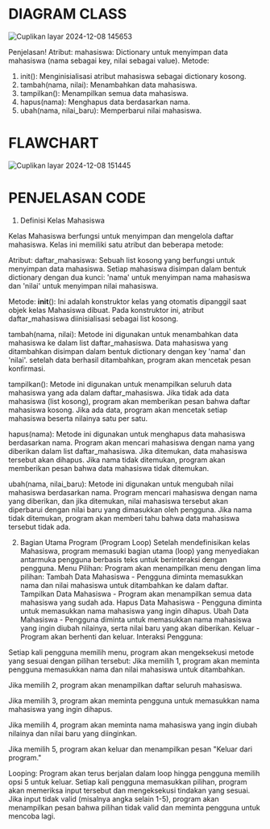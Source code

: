 # DIAGRAM CLASS

![Cuplikan layar 2024-12-08 145653](https://github.com/user-attachments/assets/6655e94e-3c85-4c7e-89b3-85468f31a6e3)

Penjelasan! Atribut: mahasiswa: Dictionary untuk menyimpan data mahasiswa (nama sebagai key, nilai sebagai value). Metode:

1. init(): Menginisialisasi atribut mahasiswa sebagai dictionary kosong.
2. tambah(nama, nilai): Menambahkan data mahasiswa.
3. tampilkan(): Menampilkan semua data mahasiswa.
4.  hapus(nama): Menghapus data berdasarkan nama.
5. ubah(nama, nilai_baru): Memperbarui nilai mahasiswa.


# FLAWCHART

![Cuplikan layar 2024-12-08 151445](https://github.com/user-attachments/assets/e66b87b5-3089-4d04-82b9-82cef9dc70be)



# PENJELASAN CODE

1. Definisi Kelas Mahasiswa

  Kelas Mahasiswa berfungsi untuk menyimpan dan mengelola daftar mahasiswa. Kelas ini memiliki satu atribut dan beberapa metode:

Atribut:
  daftar_mahasiswa: Sebuah list kosong yang berfungsi untuk menyimpan data mahasiswa. Setiap mahasiswa disimpan dalam bentuk dictionary dengan dua kunci: 'nama' untuk menyimpan nama mahasiswa dan 'nilai' untuk menyimpan nilai mahasiswa.

Metode:
__init__(): Ini adalah konstruktor kelas yang otomatis dipanggil saat objek kelas Mahasiswa dibuat. 
Pada konstruktor ini, atribut daftar_mahasiswa diinisialisasi sebagai list kosong.

tambah(nama, nilai): Metode ini digunakan untuk menambahkan data mahasiswa ke dalam list daftar_mahasiswa. Data mahasiswa 
yang ditambahkan disimpan dalam bentuk dictionary dengan key 'nama' dan 'nilai'. setelah data berhasil ditambahkan, program akan mencetak pesan konfirmasi.

tampilkan(): Metode ini digunakan untuk menampilkan seluruh data mahasiswa yang ada dalam daftar_mahasiswa. Jika 
tidak ada data mahasiswa (list kosong), program akan memberikan pesan bahwa daftar mahasiswa kosong. Jika ada data, program akan mencetak setiap mahasiswa beserta nilainya satu per satu.

hapus(nama): Metode ini digunakan untuk menghapus data mahasiswa berdasarkan nama. Program akan mencari mahasiswa dengan nama yang diberikan dalam list daftar_mahasiswa. Jika ditemukan, data mahasiswa tersebut akan dihapus. Jika nama tidak ditemukan, program akan memberikan pesan bahwa data mahasiswa tidak ditemukan.

ubah(nama, nilai_baru): Metode ini digunakan untuk mengubah nilai mahasiswa berdasarkan nama. Program 
mencari mahasiswa dengan nama yang diberikan, dan jika ditemukan, nilai mahasiswa tersebut akan diperbarui 
dengan nilai baru yang dimasukkan oleh pengguna. Jika nama tidak ditemukan, program akan memberi tahu bahwa data mahasiswa tersebut tidak ada.

2. Bagian Utama Program (Program Loop)
Setelah mendefinisikan kelas Mahasiswa, program memasuki bagian utama (loop) yang menyediakan antarmuka pengguna berbasis teks untuk berinteraksi dengan pengguna.
Menu Pilihan: Program akan menampilkan menu dengan lima pilihan:
Tambah Data Mahasiswa - Pengguna diminta memasukkan nama dan nilai mahasiswa untuk ditambahkan ke dalam daftar.
Tampilkan Data Mahasiswa - Program akan menampilkan semua data mahasiswa yang sudah ada.
Hapus Data Mahasiswa - Pengguna diminta untuk memasukkan nama mahasiswa yang ingin dihapus.
Ubah Data Mahasiswa - Pengguna diminta untuk memasukkan nama mahasiswa yang ingin diubah nilainya, serta nilai baru yang akan diberikan.
Keluar - Program akan berhenti dan keluar.
Interaksi Pengguna:

Setiap kali pengguna memilih menu, program akan mengeksekusi metode yang sesuai dengan pilihan tersebut:
Jika memilih 1, program akan meminta pengguna memasukkan nama dan nilai mahasiswa untuk ditambahkan.

Jika memilih 2, program akan menampilkan daftar seluruh mahasiswa.

Jika memilih 3, program akan meminta pengguna untuk memasukkan nama mahasiswa yang ingin dihapus.

Jika memilih 4, program akan meminta nama mahasiswa yang ingin diubah nilainya dan nilai baru yang diinginkan.

Jika memilih 5, program akan keluar dan menampilkan pesan "Keluar dari program."

Looping: Program akan terus berjalan dalam loop hingga pengguna memilih opsi 5 untuk keluar. Setiap kali pengguna memasukkan pilihan, program akan memeriksa input tersebut dan mengeksekusi tindakan yang sesuai. Jika input tidak valid (misalnya angka selain 1-5), program akan menampilkan pesan bahwa pilihan tidak valid dan meminta pengguna untuk mencoba lagi.
